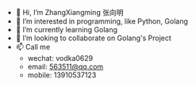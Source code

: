 - 👋 Hi, I’m ZhangXiangming 张向明
- 👀 I’m interested in programming, like Python, Golang
- 🌱 I’m currently learning Golang
- 💞️ I’m looking to collaborate on Golang's Project
- 📫 Call me
  - wechat: vodka0629
  - email: 563511@qq.com
  - mobile: 13910537123

<!---
vodka0629/vodka0629 is a ✨ special ✨ repository because its `README.md` (this file) appears on your GitHub profile.
You can click the Preview link to take a look at your changes.
--->
